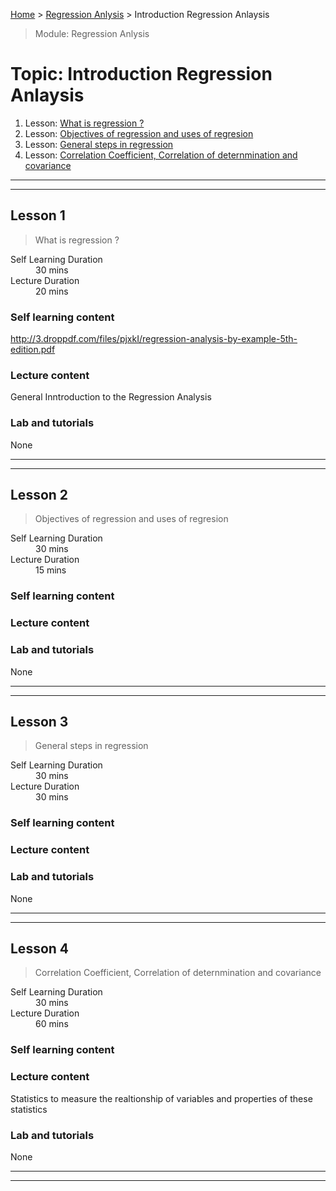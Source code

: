 [Home](../README.md) > [Regression Anlysis](./README.md) > Introduction Regression Anlaysis

> Module: Regression Anlysis

# Topic: Introduction Regression Anlaysis

1. Lesson: [What is regression ?](#lesson-1)
1. Lesson: [Objectives of regression and uses of regresion](#lesson-2)
1. Lesson: [General steps in regression](#lesson-3)
1. Lesson: [Correlation Coefficient, Correlation of deternmination and covariance](#lesson-4)

---

---

## Lesson 1

> What is regression ?

<dl>
<dt>Self Learning Duration</dt>
<dd>30 mins</dd>
<dt>Lecture Duration</dt>
<dd>20 mins</dd>
</dl>

### Self learning content

http://3.droppdf.com/files/pjxkI/regression-analysis-by-example-5th-edition.pdf

### Lecture content

General Inntroduction to the Regression Analysis

### Lab and tutorials

None

---

---

## Lesson 2

> Objectives of regression and uses of regresion

<dl>
<dt>Self Learning Duration</dt>
<dd>30 mins</dd>
<dt>Lecture Duration</dt>
<dd>15 mins</dd>
</dl>

### Self learning content


### Lecture content


### Lab and tutorials

None

---

---

## Lesson 3

> General steps in regression

<dl>
<dt>Self Learning Duration</dt>
<dd>30 mins</dd>
<dt>Lecture Duration</dt>
<dd>30 mins</dd>
</dl>

### Self learning content


### Lecture content


### Lab and tutorials

None

---

---

## Lesson 4

> Correlation Coefficient, Correlation of deternmination and covariance

<dl>
<dt>Self Learning Duration</dt>
<dd>30 mins</dd>
<dt>Lecture Duration</dt>
<dd>60 mins</dd>
</dl>

### Self learning content



### Lecture content

Statistics to measure the realtionship of variables and properties of these statistics 

### Lab and tutorials

None

---

---

